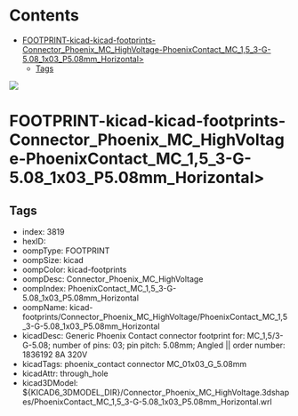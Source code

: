 



Contents
========

* [FOOTPRINT-kicad-kicad-footprints-Connector_Phoenix_MC_HighVoltage-PhoenixContact_MC_1,5_3-G-5.08_1x03_P5.08mm_Horizontal>](#footprint-kicad-kicad-footprints-connector_phoenix_mc_highvoltage-phoenixcontact_mc_15_3-g-508_1x03_p508mm_horizontal)
	* [Tags](#tags)
  
![][im]
# FOOTPRINT-kicad-kicad-footprints-Connector_Phoenix_MC_HighVoltage-PhoenixContact_MC_1,5_3-G-5.08_1x03_P5.08mm_Horizontal>

## Tags

- index: 3819
- hexID: 
- oompType: FOOTPRINT
- oompSize: kicad
- oompColor: kicad-footprints
- oompDesc: Connector_Phoenix_MC_HighVoltage
- oompIndex: PhoenixContact_MC_1,5_3-G-5.08_1x03_P5.08mm_Horizontal
- oompName: kicad-footprints/Connector_Phoenix_MC_HighVoltage/PhoenixContact_MC_1,5_3-G-5.08_1x03_P5.08mm_Horizontal
- kicadDesc: Generic Phoenix Contact connector footprint for: MC_1,5/3-G-5.08; number of pins: 03; pin pitch: 5.08mm; Angled || order number: 1836192 8A 320V
- kicadTags: phoenix_contact connector MC_01x03_G_5.08mm
- kicadAttr: through_hole
- kicad3DModel: ${KICAD6_3DMODEL_DIR}/Connector_Phoenix_MC_HighVoltage.3dshapes/PhoenixContact_MC_1,5_3-G-5.08_1x03_P5.08mm_Horizontal.wrl



[im]: image.png
